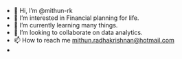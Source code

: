 - 👋 Hi, I’m @mithun-rk
- 👀 I’m interested in Financial planning for life. 
- 🌱 I’m currently learning many things. 
- 💞️ I’m looking to collaborate on data analytics. 
- 📫 How to reach me mithun.radhakrishnan@hotmail.com
- 

<!---
mithun-rk/mithun-rk is a ✨ special ✨ repository because its `README.md` (this file) appears on your GitHub profile.
You can click the Preview link to take a look at your changes.
--->
